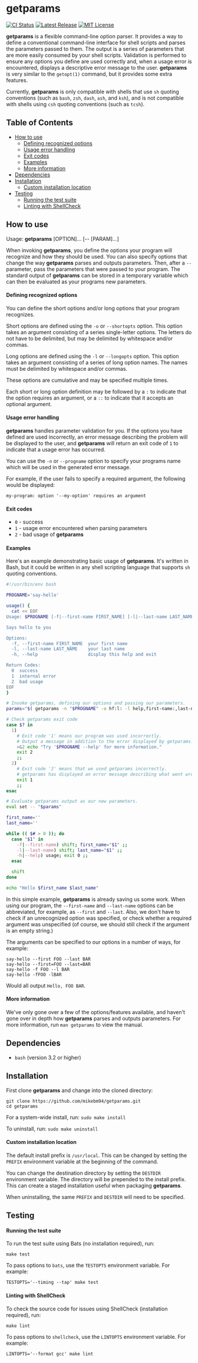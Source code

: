# getparams

[![CI Status](https://github.com/mikebm94/getparams/workflows/CI/badge.svg)](https://github.com/mikebm94/getparams/actions?query=workflow%3ACI)
[![Latest Release](https://img.shields.io/github/v/release/mikebm94/getparams)](https://github.com/mikebm94/getparams/releases/latest)
[![MIT License](https://img.shields.io/github/license/mikebm94/getparams)](https://github.com/mikebm94/getparams/blob/main/LICENSE)


**getparams** is a flexible command-line option parser. It provides a way to define a conventional command-line interface for shell scripts and parses the parameters passed to them. The output is a series of parameters that are more easily consumed by your shell scripts. Validation is performed to ensure any options you define are used correctly and, when a usage error is encountered, displays a descriptive error message to the user. **getparams** is very similar to the `getopt(1)` command, but it provides some extra features.

Currently, **getparams** is only compatible with shells that use `sh` quoting conventions (such as `bash`, `zsh`, `dash`, `ash`, and `ksh`), and is not compatible with shells using `csh` quoting conventions (such as `tcsh`).

## Table of Contents

* [How to use](#how-to-use)
  * [Defining recognized options](#defining-recognized-options)
  * [Usage error handling](#usage-error-handling)
  * [Exit codes](#exit-codes)
  * [Examples](#examples)
  * [More information](#more-information)
* [Dependencies](#dependencies)
* [Installation](#installation)
  * [Custom installation location](#custom-installation-location)
* [Testing](#testing)
  * [Running the test suite](#running-the-test-suite)
  * [Linting with ShellCheck](#linting-with-shellcheck)

## How to use

Usage: **getparams** [OPTION]... [-- [PARAM]...]

When invoking **getparams**, you define the options your program will recognize and how they should be used. You can also specify options that change the way **getparams** parses and outputs parameters. Then, after a `--` parameter, pass the parameters that were passed to your program. The standard output of **getparams** can be stored in a temporary variable which can then be evaluated as your programs new parameters.

#### Defining recognized options

You can define the short options and/or long options that your program recognizes.

Short options are defined using the `-o` or `--shortopts` option. This option takes an argument consisting of a series single-letter options. The letters do not have to be delimited, but may be delimited by whitespace and/or commas.

Long options are defined using the `-l` or `--longopts` option. This option takes an argument consisting of a series of long option names. The names must be delimited by whitespace and/or commas.

These options are cumulative and may be specified multiple times.

Each short or long option definition may be followed by a `:` to indicate that the option requires an argument, or a `::` to indicate that it accepts an optional argument.

#### Usage error handling

**getparams** handles parameter validation for you. If the options you have defined are used incorrectly, an error message describing the problem will be displayed to the user, and **getparams** will return an exit code of `1` to indicate that a usage error has occurred.

You can use the `-n` or `--progname` option to specify your programs name which will be used in the generated error message.

For example, if the user fails to specify a required argument, the following would be displayed:
```
my-program: option '--my-option' requires an argument
```

#### Exit codes

* `0` - success
* `1` - usage error encountered when parsing parameters
* `2` - bad usage of **getparams**

#### Examples

Here's an example demonstrating basic usage of **getparams**. It's written in Bash, but it could be written in any shell scripting language that supports `sh` quoting conventions.

```bash
#!/usr/bin/env bash

PROGNAME='say-hello'

usage() {
  cat << EOF
Usage: $PROGNAME [-f|--first-name FIRST_NAME] [-l|--last-name LAST_NAME]

Says hello to you

Options:
  -f, --first-name FIRST_NAME  your first name
  -l, --last-name LAST_NAME    your last name
  -h, --help                   display this help and exit

Return Codes:
  0  success
  1  internal error
  2  bad usage
EOF
}

# Invoke getparams, defining our options and passing our parameters.
params="$( getparams -n "$PROGNAME" -o hf:l: -l help,first-name:,last-name: -- "$@" )"

# Check getparams exit code
case $? in
  1)
    # Exit code '1' means our program was used incorrectly.
    # Output a message in addition to the error displayed by getparams.
    >&2 echo "Try '$PROGNAME --help' for more information."
    exit 2
    ;;
  2)
    # Exit code '2' means that we used getparams incorrectly.
    # getparams has displayed an error message describing what went wrong.
    exit 1
    ;;
esac

# Evaluate getparams output as our new parameters.
eval set -- "$params"

first_name=''
last_name=''

while (( $# > 0 )); do
  case "$1" in
    -f|--first-name) shift; first_name="$1" ;;
    -l|--last-name) shift; last_name="$1" ;;
    -h|--help) usage; exit 0 ;;
  esac

  shift
done

echo "Hello $first_name $last_name"
```

In this simple example, **getparams** is already saving us some work. When using our program, the `--first-name` and `--last-name` options can be abbreviated, for example, as `--first` and `--last`. Also, we don't have to check if an unrecognized option was specified, or check whether a required argument was unspecified (of course, we should still check if the argument is an empty string.)

The arguments can be specified to our options in a number of ways, for example:
```
say-hello --first FOO --last BAR
say-hello --first=FOO --last=BAR
say-hello -f FOO --l BAR
say-hello -fFOO -lBAR
```

Would all output `Hello, FOO BAR`.

#### More information

We've only gone over a few of the options/features available, and haven't gone over in depth how **getparams** parses and outputs parameters. For more information, run `man getparams` to view the manual.

## Dependencies

* `bash` (version 3.2 or higher)

## Installation

First clone **getparams** and change into the cloned directory:
```
git clone https://github.com/mikebm94/getparams.git
cd getparams
```

For a system-wide install, run: `sudo make install`

To uninstall, run: `sudo make uninstall`

#### Custom installation location

The default install prefix is `/usr/local`. This can be changed by setting the `PREFIX` environment variable at the beginning of the command.

You can change the destination directory by setting the `DESTDIR` environment variable. The directory will be prepended to the install prefix. This can create a staged installation useful when packaging **getparams**.

When uninstalling, the same `PREFIX` and `DESTDIR` will need to be specified.

## Testing

#### Running the test suite

To run the test suite using Bats (no installation required), run:
```
make test
```

To pass options to `bats`, use the `TESTOPTS` environment variable. For example:
```
TESTOPTS='--timing --tap' make test
```

#### Linting with ShellCheck

To check the source code for issues using ShellCheck (installation required), run:
```
make lint
```

To pass options to `shellcheck`, use the `LINTOPTS` environment variable. For example:
```
LINTOPTS='--format gcc' make lint
```

